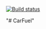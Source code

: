 [![Build status](https://ci.appveyor.com/api/projects/status/v1afur9a4k4hfagi?svg=true)](https://ci.appveyor.com/project/xibejitaix/carfuel)


"# CarFuel" 
